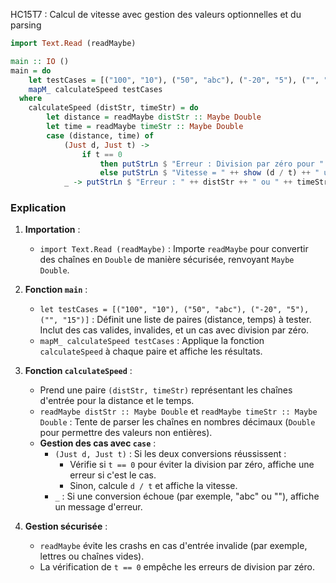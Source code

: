 HC15T7 : Calcul de vitesse avec gestion des valeurs optionnelles et du parsing
```haskell
import Text.Read (readMaybe)

main :: IO ()
main = do
    let testCases = [("100", "10"), ("50", "abc"), ("-20", "5"), ("", "15")] -- (distance, temps)
    mapM_ calculateSpeed testCases
  where
    calculateSpeed (distStr, timeStr) = do
        let distance = readMaybe distStr :: Maybe Double
        let time = readMaybe timeStr :: Maybe Double
        case (distance, time) of
            (Just d, Just t) ->
                if t == 0
                    then putStrLn $ "Erreur : Division par zéro pour " ++ distStr ++ "/" ++ timeStr
                    else putStrLn $ "Vitesse = " ++ show (d / t) ++ " unités par unité de temps"
            _ -> putStrLn $ "Erreur : " ++ distStr ++ " ou " ++ timeStr ++ " n'est pas un nombre valide"
```

### Explication
1. **Importation** :
   - `import Text.Read (readMaybe)` : Importe `readMaybe` pour convertir des chaînes en `Double` de manière sécurisée, renvoyant `Maybe Double`.

2. **Fonction `main`** :
   - `let testCases = [("100", "10"), ("50", "abc"), ("-20", "5"), ("", "15")]` : Définit une liste de paires (distance, temps) à tester. Inclut des cas valides, invalides, et un cas avec division par zéro.
   - `mapM_ calculateSpeed testCases` : Applique la fonction `calculateSpeed` à chaque paire et affiche les résultats.

3. **Fonction `calculateSpeed`** :
   - Prend une paire `(distStr, timeStr)` représentant les chaînes d'entrée pour la distance et le temps.
   - `readMaybe distStr :: Maybe Double` et `readMaybe timeStr :: Maybe Double` : Tente de parser les chaînes en nombres décimaux (`Double` pour permettre des valeurs non entières).
   - **Gestion des cas avec `case`** :
     - `(Just d, Just t)` : Si les deux conversions réussissent :
       - Vérifie si `t == 0` pour éviter la division par zéro, affiche une erreur si c'est le cas.
       - Sinon, calcule `d / t` et affiche la vitesse.
     - `_` : Si une conversion échoue (par exemple, "abc" ou ""), affiche un message d'erreur.

4. **Gestion sécurisée** :
   - `readMaybe` évite les crashs en cas d'entrée invalide (par exemple, lettres ou chaînes vides).
   - La vérification de `t == 0` empêche les erreurs de division par zéro.

